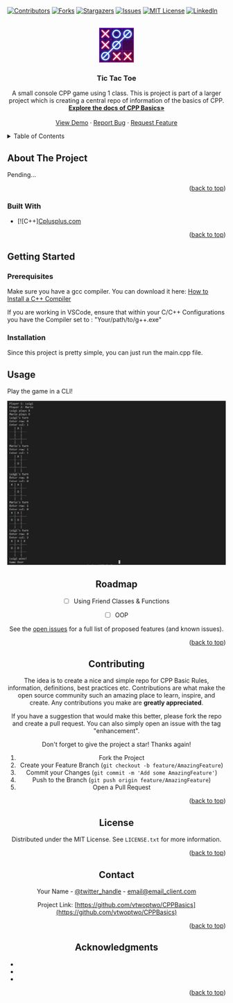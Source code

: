 
<!-- PROJECT SHIELDS -->

[![Contributors][contributors-shield]][contributors-url]
[![Forks][forks-shield]][forks-url]
[![Stargazers][stars-shield]][stars-url]
[![Issues][issues-shield]][issues-url]
[![MIT License][license-shield]][license-url]
[![LinkedIn][linkedin-shield]][linkedin-url]



<!-- PROJECT LOGO -->
<br />
<div align="center">
  <a href="https://github.com/vtwoptwo/CPPBasics">
    <img src="https://github.com/vtwoptwo/CPPBasics/blob/main/images/TicTacToe.jpeg" alt="Logo" width="80" height="80">
  </a>

<h3 align="center">Tic Tac Toe</h3>

  <p align="center">
    A small console CPP game using 1 class. This is project is part of a larger project which is creating a central repo of information of the basics of CPP.
    <br />
    <a href="https://github.com/vtwoptwo/CPPBasics"><strong>Explore the docs of CPP Basics»</strong></a>
    <br />
    <br />
    <a href=#usage>View Demo</a>
    ·
    <a href="https://github.com/vtwoptwo/CPPBasics/issues">Report Bug</a>
    ·
    <a href="https://github.com/vtwoptwo/CPPBasics/issues">Request Feature</a>
  </p>
</div>



<!-- TABLE OF CONTENTS -->
<details>
  <summary>Table of Contents</summary>
  <ol>
    <li>
      <a href="#about-the-project">About The Project</a>
      <ul>
        <li><a href="#built-with">Built With</a></li>
      </ul>
    </li>
    <li>
      <a href="#getting-started">Getting Started</a>
      <ul>
        <li><a href="#prerequisites">Prerequisites</a></li>
        <li><a href="#installation">Installation</a></li>
      </ul>
    </li>
    <li><a href="#usage">Usage</a></li>
    <li><a href="#roadmap">Roadmap</a></li>
    <li><a href="#contributing">Contributing</a></li>
    <li><a href="#license">License</a></li>
    <li><a href="#contact">Contact</a></li>
    <li><a href="#acknowledgments">Acknowledgments</a></li>
  </ol>
</details>



<!-- ABOUT THE PROJECT -->
## About The Project

Pending...

<p align="right">(<a href="#readme-top">back to top</a>)</p>



### Built With

* [![C++][Cplusplus.com][CPP-url]

<p align="right">(<a href="#readme-top">back to top</a>)</p>



<!-- GETTING STARTED -->
## Getting Started



### Prerequisites

Make sure you have a gcc compiler. 
You can download it here:  [How to Install a C++ Compiler](https://dev.to/gamegods3/how-to-install-gcc-in-windows-10-the-easier-way-422j)

If you are working in VSCode, ensure that within your C/C++ Configurations you have the Compiler set to : "Your/path/to/g++.exe"

### Installation
Since this project is pretty simple, you can just run the main.cpp file. 

<!-- USAGE EXAMPLES -->
## Usage

Play the game in a CLI!

<div align="center">
  <a href="https://github.com/vtwoptwo/CPPBasics/blob/main/images/TicTacToe_CLI_Demo.JPG">
    <img src="https://github.com/vtwoptwo/CPPBasics/blob/main/images/TicTacToe_CLI_Demo.JPG">
  </a>



<!-- ROADMAP -->
## Roadmap

- [ ] Using Friend Classes & Functions
- [ ] OOP
 


See the [open issues](https://github.com/vtwoptwo/CPPBasics/issues) for a full list of proposed features (and known issues).

<p align="right">(<a href="#readme-top">back to top</a>)</p>



<!-- CONTRIBUTING -->
## Contributing

The idea is to create a nice and simple repo for CPP Basic Rules, information, definitions, best practices etc. Contributions are what make the open source community such an amazing place to learn, inspire, and create. Any contributions you make are **greatly appreciated**.



If you have a suggestion that would make this better, please fork the repo and create a pull request. You can also simply open an issue with the tag "enhancement".

Don't forget to give the project a star! Thanks again!

1. Fork the Project
2. Create your Feature Branch (`git checkout -b feature/AmazingFeature`)
3. Commit your Changes (`git commit -m 'Add some AmazingFeature'`)
4. Push to the Branch (`git push origin feature/AmazingFeature`)
5. Open a Pull Request

<p align="right">(<a href="#readme-top">back to top</a>)</p>



<!-- LICENSE -->
## License

Distributed under the MIT License. See `LICENSE.txt` for more information.

<p align="right">(<a href="#readme-top">back to top</a>)</p>


<!-- CONTACT -->
## Contact

Your Name - [@twitter_handle](https://twitter.com/twitter_handle) - email@email_client.com

Project Link: [https://github.com/vtwoptwo/CPPBasics](https://github.com/vtwoptwo/CPPBasics)

<p align="right">(<a href="#readme-top">back to top</a>)</p>



<!-- ACKNOWLEDGMENTS -->
## Acknowledgments

* []()
* []()
* []()

<p align="right">(<a href="#readme-top">back to top</a>)</p>



<!-- MARKDOWN LINKS & IMAGES -->
<!-- https://www.markdownguide.org/basic-syntax/#reference-style-links -->
[contributors-shield]: https://img.shields.io/github/contributors/vtwoptwo/CPPBasics.svg?style=for-the-badge
[contributors-url]: https://github.com/vtwoptwo/CPPBasics/graphs/contributors
[forks-shield]: https://img.shields.io/github/forks/vtwoptwo/CPPBasics.svg?style=for-the-badge
[forks-url]: https://github.com/vtwoptwo/CPPBasics/network/members
[stars-shield]: https://img.shields.io/github/stars/vtwoptwo/CPPBasics.svg?style=for-the-badge
[stars-url]: https://github.com/vtwoptwo/CPPBasics/stargazers
[issues-shield]: https://img.shields.io/github/issues/vtwoptwo/CPPBasics.svg?style=for-the-badge
[issues-url]: https://github.com/vtwoptwo/CPPBasics/issues
[license-shield]: https://img.shields.io/github/license/vtwoptwo/CPPBasics.svg?style=for-the-badge
[license-url]: https://github.com/vtwoptwo/CPPBasics/blob/master/LICENSE.txt
[linkedin-shield]: https://img.shields.io/badge/-LinkedIn-black.svg?style=for-the-badge&logo=linkedin&colorB=555
[linkedin-url]: https://www.linkedin.com/in/vera-prohaska-31734b1b5/
[Next.js]: https://img.shields.io/badge/next.js-000000?style=for-the-badge&logo=nextdotjs&logoColor=white
[Next-url]: https://nextjs.org/
[React.js]: https://img.shields.io/badge/React-20232A?style=for-the-badge&logo=react&logoColor=61DAFB
[React-url]: https://reactjs.org/
[Vue.js]: https://img.shields.io/badge/Vue.js-35495E?style=for-the-badge&logo=vuedotjs&logoColor=4FC08D
[Vue-url]: https://vuejs.org/
[Angular.io]: https://img.shields.io/badge/Angular-DD0031?style=for-the-badge&logo=angular&logoColor=white
[Angular-url]: https://angular.io/
[Svelte.dev]: https://img.shields.io/badge/Svelte-4A4A55?style=for-the-badge&logo=svelte&logoColor=FF3E00
[Svelte-url]: https://svelte.dev/
[Laravel.com]: https://img.shields.io/badge/Laravel-FF2D20?style=for-the-badge&logo=laravel&logoColor=white
[Laravel-url]: https://laravel.com
[Bootstrap.com]: https://img.shields.io/badge/Bootstrap-563D7C?style=for-the-badge&logo=bootstrap&logoColor=white
[Bootstrap-url]: https://getbootstrap.com
[JQuery.com]: https://img.shields.io/badge/jQuery-0769AD?style=for-the-badge&logo=jquery&logoColor=white
[JQuery-url]: https://jquery.com 
[CPP-url]: https://cplusplus.com/
[C++]: https://img.shields.io/badge/C++-blue
